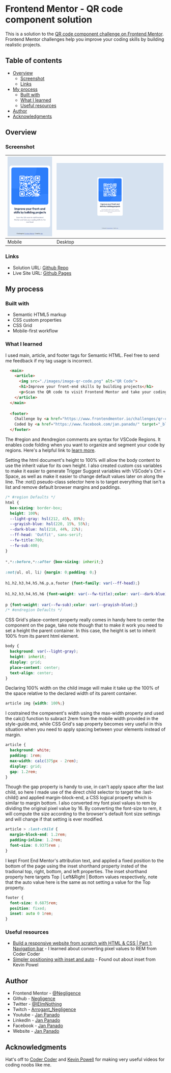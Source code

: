 # Frontend Mentor - QR code component solution

This is a solution to the [QR code component challenge on Frontend Mentor](https://www.frontendmentor.io/challenges/qr-code-component-iux_sIO_H). Frontend Mentor challenges help you improve your coding skills by building realistic projects. 

## Table of contents

- [Overview](#overview)
  - [Screenshot](#screenshot)
  - [Links](#links)
- [My process](#my-process)
  - [Built with](#built-with)
  - [What I learned](#what-i-learned)
  - [Useful resources](#useful-resources)
- [Author](#author)
- [Acknowledgments](#acknowledgments)

## Overview

### Screenshot

| ![Mobile](./screenshots/mobile.png) | ![Desktop](./screenshots/desktop.png) |
| ----------- | ----------- |
| Mobile | Desktop |

### Links

- Solution URL: [Github Repo](https://github.com/Negligence/qr-code-component.git)
- Live Site URL: [Github Pages](https://negligence.github.io/qr-code-component/)

## My process

### Built with

- Semantic HTML5 markup
- CSS custom properties
- CSS Grid
- Mobile-first workflow

### What I learned

I used main, article, and footer tags for Semantic HTML. Feel free to send me feedback if my tag usage is incorrect.

```html
  <main>
    <article>
      <img src="./images/image-qr-code.png" alt="QR Code">
      <h1>Improve your front-end skills by building projects</h1>
      <p>Scan the QR code to visit Frontend Mentor and take your coding skills to the next level</p>
    </article>
  </main>
  
  <footer>
    Challenge by <a href="https://www.frontendmentor.io/challenges/qr-code-component-iux_sIO_H" target="_blank">Frontend Mentor</a>. 
    Coded by <a href="https://www.facebook.com/jan.panado/" target="_blank">Jan</a>.
  </footer>
```

The #region and #endregion comments are syntax for VSCode Regions. It enables code folding when you want to organize and segment your code by regions. Here's a helpful link to [learn more](https://code.visualstudio.com/docs/editor/codebasics#_folding).

Setting the html document's height to 100% will allow the body content to use the inherit value for its own height. I also created custom css variables to make it easier to generate Trigger Suggest variables with VSCode's Ctrl + Space, as well as make it easier to change default values later on along the line. The :not() pseudo-class selector here is to target everything that isn't a list and remove default browser margins and paddings.

```css
/* #region Defaults */
html {
  box-sizing: border-box;
  height: 100%;
  --light-gray: hsl(212, 45%, 89%);
  --grayish-blue: hsl(220, 15%, 55%);
  --dark-blue: hsl(218, 44%, 22%);
  --ff-head: 'Outfit', sans-serif;
  --fw-title:700;
  --fw-sub:400;
}

*,*::before,*::after {box-sizing: inherit;}

:not(ul, ol, li) {margin: 0;padding: 0;}

h1,h2,h3,h4,h5,h6,p,a,footer {font-family: var(--ff-head);}

h1,h2,h3,h4,h5,h6 {font-weight: var(--fw-title);color: var(--dark-blue);}

p {font-weight: var(--fw-sub);color: var(--grayish-blue);}
/* #endregion Defaults */
```

CSS Grid's place-content property really comes in handy here to center the component on the page, take note though that to make it work you need to set a height the parent container. In this case, the height is set to inherit 100% from its parent html element. 

```css
body {
  background: var(--light-gray);
  height: inherit;
  display: grid;
  place-content: center;
  text-align: center;
}
```

Declaring 100% width on the child image will make it take up the 100% of the space relative to the declared width of its parent container.

```css
article img {width: 100%;}
```

I costrained the compenent's width using the max-width property and used the calc() function to subract 2rem from the mobile width provided in the style-guide.md, while CSS Grid's sap property becomes very useful in this situation when you need to apply spacing between your elements instead of margin.

```css
article {
  background: white;
  padding: 1rem;
  max-width: calc(375px - 2rem);
  display: grid;
  gap: 1.2rem;
}
```

Though the gap property is handy to use, in can't apply space after the last child, so here I made use of the direct child selector to target the :last-child() and applied margin-block-end, a CSS logical property which is similar to margin bottom. I also converted my font pixel values to rem by dividing the original pixel value by 16. By converting the font-size to rem, it will compute the size according to the browser's default font size settings and will change if that setting is ever modified.

```css
article > :last-child {
  margin-block-end: 1.2rem;
  padding-inline: 1.2rem;
  font-size: 0.9375rem ;
}
```

I kept Front End Mentor's attribution text, and applied a fixed position to the bottom of the page using the inset shorthand property insted of the tradional top, right, bottom, and left properties. The inset shorthand property here targets Top | Left&Right | Bottom values respectively, note that the auto value here is the same as not setting a value for the Top property.

```css
footer {
  font-size: 0.6875rem;
  position: fixed;
  inset: auto 0 1rem;
}
```

### Useful resources

- [Build a responsive website from scratch with HTML & CSS | Part 1: Navigation bar](https://www.youtube.com/watch?v=8w_kHIAkucA&t=7s) - I learned about converting pixel values to REM from Coder Coder
- [Simpler positioning with inset and auto](https://www.youtube.com/watch?v=8mv1HJgh6-o) - Found out about inset from Kevin Powel

## Author

- Frontend Mentor - [@Negligence](https://www.frontendmentor.io/profile/Negligence)
- Github - [Negligence](https://github.com/Negligence)
- Twitter - [@IEImNothing](https://twitter.com/IEImNothing)
- Twitch - [Arrogant_Negligence](https://www.twitch.tv/arrogant_negligence)
- Youtube - [Jan Panado](https://www.youtube.com/channel/UC4ojhHYmkHptu2JpyKtrL-w)
- LinkedIn - [Jan Panado](https://www.linkedin.com/in/janp-09/)
- Facebook - [Jan Panado](https://www.facebook.com/jan.panado)
- Website - [Jan Panado](https://jan-panado.com/)

## Acknowledgments

Hat's off to [Coder Coder](https://www.youtube.com/c/TheCoderCoder) and [Kevin Powell](https://www.youtube.com/kepowob) for making very useful videos for coding noobs like me.
